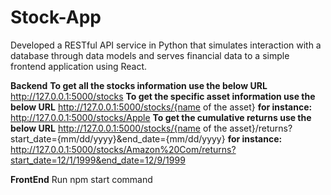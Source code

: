 # Stock-App
Developed a RESTful API service in Python that simulates interaction with a database through data models and serves financial data to a simple frontend application using  React.

**Backend**
**To get all the stocks information use the below URL**
http://127.0.0.1:5000/stocks
**To get the specific asset information use the below URL**
http://127.0.0.1:5000/stocks/{name of the asset}
**for instance:** http://127.0.0.1:5000/stocks/Apple
**To get the cumulative returns use the below URL**
http://127.0.0.1:5000/stocks/{name of the asset}/returns?start_date={mm/dd/yyyy}&end_date={mm/dd/yyyy}
**for instance:** http://127.0.0.1:5000/stocks/Amazon%20Com/returns?start_date=12/1/1999&end_date=12/9/1999

**FrontEnd**
Run npm start command
